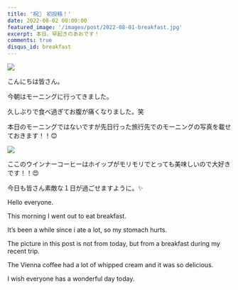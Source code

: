 ```yaml
---
title: '祝🎉　初投稿！'
date: 2022-08-02 00:00:00
featured_image: '/images/post/2022-08-01-breakfast.jpg'
excerpt: 本日、早起きのあおです！
comments: true
disqus_id: breakfast
---
```


![](https://yutarochan.github.io/yurumina/images/post/2022-08-01-breakfast.jpg)

こんにちは皆さん。

今朝はモーニングに行ってきました。

久しぶりで食べ過ぎてお腹が痛くなりました。笑

本日のモーニングではないですが先日行った旅行先でのモーニングの写真を載せておきます！！😊

![](https://yutarochan.github.io/yurumina/images/post/2022-08-01-coffee.jpg)

ここのウインナーコーヒーはホイップがモリモリでとっても美味しいので大好きです！！😍

今日も皆さん素敵な１日が過ごせますように。✨


Hello everyone.

This morning I went out to eat breakfast.

It’s been a while since i ate a lot, so my stomach hurts.

The picture in this post is not from today, but from a breakfast during my recent trip.

The Vienna coffee had a lot of whipped cream and it was so delicious.

I wish everyone has a wonderful day today.



